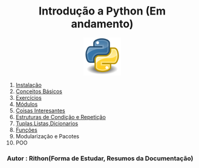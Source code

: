 
<h1 align=center>Introdução a Python (Em andamento)</h1> 

<p align=center>
    <img src="./img/python.png" width = 100px>
</p>

1. [Instalação](/Docs/1.Instalacao.md)
2. [Conceitos Básicos](/Docs/2.Conceitos.md)
3. [Exercícios](/Docs/3.Exercicios.md)
4. [Módulos](/Docs/4.modulos.md)
5. [Coisas Interesantes](/Docs/5.Coisas_Interesantes.md)
6. [Estruturas de Condição e Repetição](/Docs/6.Estruturas.md)
7. [Tuplas,Listas,Dicionarios](/Docs/7.TLD.md)
8. [Funções](/Docs/8.funcoes.md)
9. Modularização e Pacotes
10. POO

### Autor : Rithon(Forma de Estudar, Resumos da Documentação)

